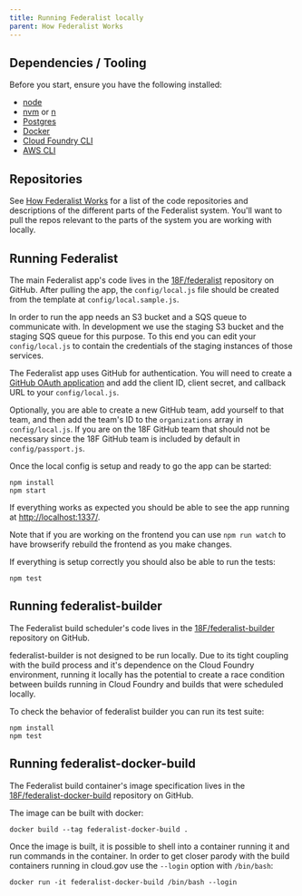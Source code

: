 ```yaml
---
title: Running Federalist locally
parent: How Federalist Works
---
```


## Dependencies / Tooling

Before you start, ensure you have the following installed:

- [node](https://nodejs.org/en/download/package-manager/#osx)
- [nvm](https://github.com/creationix/nvm#installation) or [n](https://github.com/tj/n#installation)
- [Postgres](https://www.postgresql.org/)
- [Docker](https://docs.docker.com/engine/installation/mac/)
- [Cloud Foundry CLI](https://docs.cloudfoundry.org/cf-cli/install-go-cli.html)
- [AWS CLI](https://aws.amazon.com/cli/)

## Repositories

See [How Federalist Works]({{site.baseurl}}/pages/how-federalist-works) for a list of the code repositories and descriptions of the different parts of the Federalist system. You'll want to pull the repos relevant to the parts of the system you are working with locally.

## Running Federalist

The main Federalist app's code lives in the [18F/federalist](https://github.com/18F/federalist) repository on GitHub. After pulling the app, the `config/local.js` file should be created from the template at `config/local.sample.js`.

In order to run the app needs an S3 bucket and a SQS queue to communicate with. In development we use the staging S3 bucket and the staging SQS queue for this purpose. To this end you can edit your `config/local.js` to contain the credentials of the staging instances of those services.

The Federalist app uses GitHub for authentication. You will need to create a [GitHub OAuth application](https://github.com/settings/applications/new) and add the client ID, client secret, and callback URL to your `config/local.js`.

Optionally, you are able to create a new GitHub team, add yourself to that team, and then add the team's ID to the `organizations` array in `config/local.js`. If you are on the 18F GitHub team that should not be necessary since the 18F GitHub team is included by default in `config/passport.js`.

Once the local config is setup and ready to go the app can be started:

```
npm install
npm start
```

If everything works as expected you should be able to see the app running at [http://localhost:1337/](http://localhost:1337/).

Note that if you are working on the frontend you can use `npm run watch` to have browserify rebuild the frontend as you make changes.

If everything is setup correctly you should also be able to run the tests:

```
npm test
```

## Running federalist-builder

The Federalist build scheduler's code lives in the [18F/federalist-builder](https://github.com/18F/federalist-builder) repository on GitHub.

federalist-builder is not designed to be run locally. Due to its tight coupling with the build process and it's dependence on the Cloud Foundry environment, running it locally has the potential to create a race condition between builds running in Cloud Foundry and builds that were scheduled locally.

To check the behavior of federalist builder you can run its test suite:

```
npm install
npm test
```

## Running federalist-docker-build

The Federalist build container's image specification lives in the [18F/federalist-docker-build](https://github.com/18F/federalist-docker-build) repository on GitHub.

The image can be built with docker:

```
docker build --tag federalist-docker-build .
```

Once the image is built, it is possible to shell into a container running it and run commands in the container. In order to get closer parody with the build containers running in cloud.gov use the `--login` option with `/bin/bash`:

```
docker run -it federalist-docker-build /bin/bash --login
```
